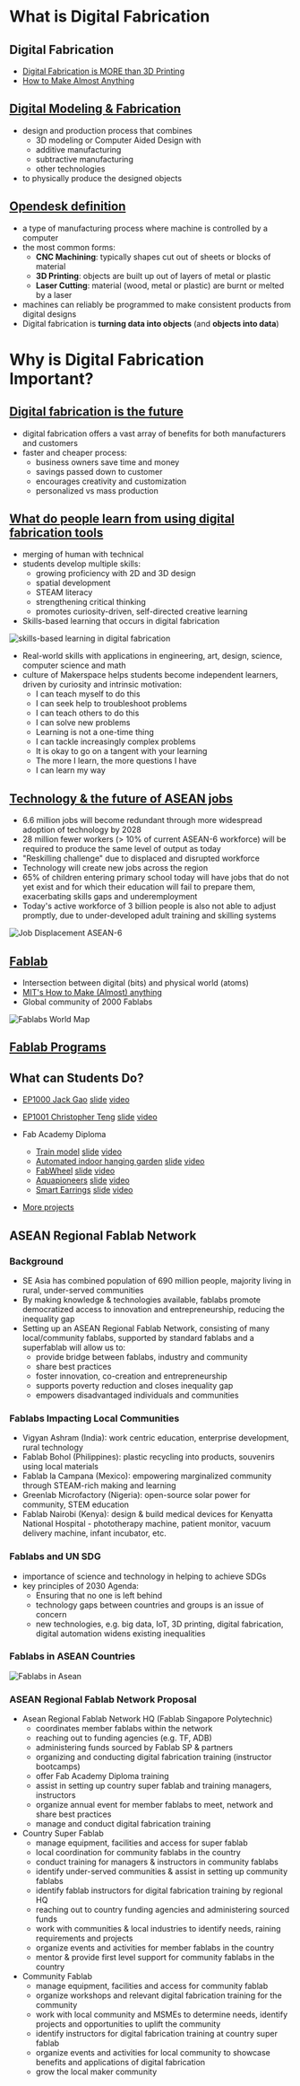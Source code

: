 

# What is Digital Fabrication

## Digital Fabrication

- [Digital Fabrication is MORE than 3D Printing](https://www.wired.co.uk/article/digital-fabrication)
- [How to Make Almost Anything](http://cba.mit.edu/docs/papers/12.09.FA.pdf)

## [Digital Modeling & Fabrication](https://en.wikipedia.org/wiki/Digital_modeling_and_fabrication)

- design and production process that combines
  - 3D modeling or Computer Aided Design with
  - additive manufacturing
  - subtractive manufacturing
  - other technologies
- to physically produce the designed objects

## [Opendesk definition](https://www.opendesk.cc/about/digital-fabrication)

- a type of manufacturing process where machine is controlled by a computer
- the most common forms:
  - **CNC Machining**: typically shapes cut out of sheets or blocks of material
  - **3D Printing**: objects are built up out of layers of metal or plastic
  - **Laser Cutting**: material (wood, metal or plastic) are burnt or melted by a laser
- machines can reliably be programmed to make consistent products from digital designs
- Digital fabrication is **turning data into objects** (and **objects into data**)



# Why is Digital Fabrication Important?

## [Digital fabrication is the future](https://www.barbourproductsearch.info/is-digital-fabrication-the-future-blog000295.html#)

- digital fabrication offers a vast array of benefits for both manufacturers and customers
- faster and cheaper process:
  - business owners save time and money
  - savings passed down to customer
  - encourages creativity and customization
  - personalized  vs mass production

## [What do people learn from using digital fabrication tools](https://fablearn.stanford.edu/fellows/blog/what-do-people-learn-using-digital-fabrication-tools)

- merging of human with technical
- students develop multiple skills:
  - growing proficiency with 2D and 3D design
  - spatial development
  - STEAM literacy
  - strengthening critical thinking
  - promotes curiosity-driven, self-directed creative learning
- Skills-based learning that occurs in digital fabrication

![skills-based learning in digital fabrication](fablearn-dfskills.png)



- Real-world skills with applications in engineering, art, design, science, computer science and math
- culture of Makerspace helps students become independent learners, driven by curiosity and intrinsic motivation:
  - I can teach myself to do this
  - I can seek help to troubleshoot problems
  - I can teach others to do this
  - I can solve new problems
  - Learning is not a one-time thing
  - I can tackle increasingly complex problems
  - It is okay to go on a tangent with your learning
  - The more I learn, the more questions I have
  - I can learn my way

## [Technology & the future of ASEAN jobs](https://www.cisco.com/c/dam/global/en_sg/assets/csr/pdf/technology-and-the-future-of-asean-jobs.pdf)

- 6.6 million jobs will become redundant through more widespread adoption of technology by 2028
- 28 million fewer workers (> 10% of current ASEAN-6 workforce) will be required to produce the same level of output as today
- "Reskilling challenge" due to displaced and disrupted workforce
- Technology will create new jobs across the region
- 65% of children entering primary school today will have jobs that do not yet exist and for which their education will fail to prepare them, exacerbating skills gaps and underemployment
- Today's active workforce of 3 billion people is also not able to adjust promptly, due to under-developed adult training and skilling systems

![Job Displacement ASEAN-6](asean-6_job-displacement.jpg)



## [Fablab](https://fablabs.io/)

- Intersection between digital (bits) and physical world (atoms)
- [MIT's How to Make (Almost) anything](https://ocw.mit.edu/courses/media-arts-and-sciences/mas-863-how-to-make-almost-anything-fall-2002/)
- Global community of 2000 Fablabs

![Fablabs World Map](fablabs-map.png)



## [Fablab Programs](https://fabfoundation.org/)



## What can Students Do?

- [EP1000 Jack Gao](https://gaoshengyuanjack.github.io/ep1000-jackgao/) [slide](https://www.youtube.com/watch?v=KM8nBzfPcBk) [video](https://www.youtube.com/watch?v=KM8nBzfPcBk)
- [EP1001 Christopher Teng](https://eatpoopandgrowstrong.github.io/FDFAB/hub/) [slide](https://eatpoopandgrowstrong.github.io/FDFAB/hub/MODULEPROJECT/mp.html) [video](https://eatpoopandgrowstrong.github.io/FDFAB/hub/MODULEPROJECT/mp.html)
- Fab Academy Diploma
  - [Train model](http://fabacademy.org/2020/labs/leon/students/adrian-torres/finalproject.html) [slide](http://fabacademy.org/2020/labs/leon/students/adrian-torres/presentation.png) [video](http://fabacademy.org/2020/labs/leon/students/adrian-torres/presentation.mp4)
  - [Automated indoor hanging garden](http://fabacademy.org/2019/labs/berytech/students/nagi-abdelnour/final%20project.html) [slide](http://fabacademy.org/2019/labs/berytech/students/nagi-abdelnour/presentation.png) [video](http://fabacademy.org/2019/labs/berytech/students/nagi-abdelnour/presentation.mp4)
  - [FabWheel](http://archive.fabacademy.org/2017/fablabtrivandrum/students/312/project04.html) [slide](http://archive.fabacademy.org/2017/fablabtrivandrum/students/312/presentation.png) [video](http://archive.fabacademy.org/2017/fablabtrivandrum/students/312/presentation.mp4)
  - [Aquapioneers](http://archive.fabacademy.org/archives/2016/greenfablab/students/365/project03.html) [slide](http://archive.fabacademy.org/archives/2016/greenfablab/students/365/presentation.png) [video](http://archive.fabacademy.org/archives/2016/greenfablab/students/365/presentation.mp4)
  - [Smart Earrings](http://fab.academany.org/2020/labs/kamakura/students/toshiki-tsuchiyama/projects/lightingaccesories/) [slide](http://fab.academany.org/2020/labs/kamakura/students/toshiki-tsuchiyama/presentation.png) [video](http://fab.academany.org/2020/labs/kamakura/students/toshiki-tsuchiyama/presentation.mp4)

- [More projects](http://academy.cba.mit.edu/classes/applications_implications/index.html)

## ASEAN Regional Fablab Network

### Background

- SE Asia has combined population of 690 million people, majority living in rural, under-served communities
- By making knowledge & technologies available, fablabs promote democratized access to innovation and entrepreneurship, reducing the inequality gap
- Setting up an ASEAN Regional Fablab Network, consisting of many local/community fablabs, supported by standard fablabs and a superfablab will allow us to:
  - provide bridge between fablabs, industry and community
  - share best practices
  - foster innovation, co-creation and entrepreneurship
  - supports poverty reduction and closes inequality gap
  - empowers disadvantaged individuals and communities

### Fablabs Impacting Local Communities

- Vigyan Ashram (India): work centric education, enterprise development, rural technology
- Fablab Bohol (Philippines): plastic recycling into products, souvenirs using local materials
- Fablab la Campana (Mexico): empowering marginalized community through STEAM-rich making and learning
- Greenlab Microfactory (Nigeria): open-source solar power for community, STEM education
- Fablab Nairobi (Kenya): design & build medical devices for Kenyatta National Hospital - phototherapy machine, patient monitor, vacuum delivery machine, infant incubator, etc.

### Fablabs and UN SDG

- importance of science and technology in helping to achieve SDGs
- key principles of 2030 Agenda:
  - Ensuring that no one is left behind
  - technology gaps between countries and groups is an issue of concern
  - new technologies, e.g. big data, IoT, 3D printing, digital fabrication, digital automation widens existing inequalities

### Fablabs in ASEAN Countries

![Fablabs in Asean](asean-fablabs.png)

### ASEAN Regional Fablab Network Proposal

- Asean Regional Fablab Network HQ (Fablab Singapore Polytechnic)
  - coordinates member fablabs within the network
  - reaching out to funding agencies (e.g. TF, ADB)
  - administering funds sourced by Fablab SP & partners
  - organizing and conducting digital fabrication training (instructor bootcamps)
  - offer Fab Academy Diploma training
  - assist in setting up country super fablab and training managers, instructors
  - organize annual event for member fablabs to meet, network and share best practices
  - manage and conduct digital fabrication training
- Country Super Fablab
  - manage equipment, facilities and access for super fablab
  - local coordination for community fablabs in the country
  - conduct training for managers & instructors in community fablabs
  - identify under-served communities & assist in setting up community fablabs
  - identify fablab instructors for digital fabrication training by regional HQ
  - reaching out to country funding agencies and administering sourced funds
  - work with communities & local industries to identify needs, raining requirements and projects
  - organize events and activities for member fablabs in the country
  - mentor & provide first level support for community fablabs in the country
- Community Fablab
  - manage equipment, facilities and access for community fablab
  - organize workshops and relevant digital fabrication training for the community
  - work with local community and MSMEs to determine needs, identify projects and opportunities to uplift the community
  - identify instructors for digital fabrication training at country super fablab
  - organize events and activities for local community to showcase benefits and applications of digital fabrication
  - grow the local maker community
